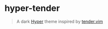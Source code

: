 # hyper-tender

> A dark [Hyper](http://hyper.is/) theme inspired by [tender.vim](https://github.com/jacoborus/tender.vim)
